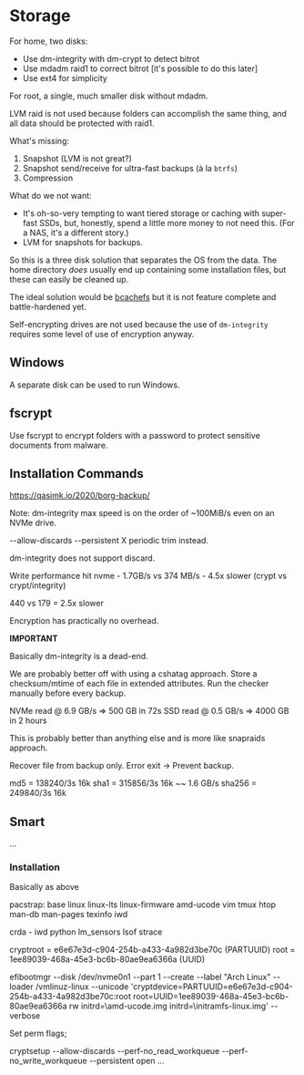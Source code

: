 # Storage

For home, two disks:

* Use dm-integrity with dm-crypt to detect bitrot
* Use mdadm raid1 to correct bitrot [it's possible to do this later]
* Use ext4 for simplicity

For root, a single, much smaller disk without mdadm.

LVM raid is not used because folders can accomplish the same thing, and all data should be protected with raid1.

What's missing:

1. Snapshot (LVM is not great?)
2. Snapshot send/receive for ultra-fast backups (à la `btrfs`)
2. Compression

What do we not want:

* It's oh-so-very tempting to want tiered storage or caching with super-fast SSDs, but, honestly, spend a little more money to not need this. (For a NAS, it's a different story.)
* LVM for snapshots for backups.

So this is a three disk solution that separates the OS from the data. The home directory _does_ usually end up containing some installation files, but these can easily be cleaned up.

The ideal solution would be [bcachefs](https://bcachefs.org/) but it is not feature complete and battle-hardened yet.

Self-encrypting drives are not used because the use of `dm-integrity` requires some level of use of encryption anyway.

## Windows

A separate disk can be used to run Windows.

## fscrypt

Use fscrypt to encrypt folders with a password to protect sensitive documents from malware.

## Installation Commands

https://qasimk.io/2020/borg-backup/

Note: dm-integrity max speed is on the order of ~100MiB/s even on an NVMe drive.


--allow-discards --persistent X
periodic trim instead.

dm-integrity does not support discard.


Write performance hit nvme - 1.7GB/s vs 374 MB/s - 4.5x slower
(crypt vs crypt/integrity)


440 vs 179 = 2.5x slower

Encryption has practically no overhead.


**IMPORTANT**

Basically dm-integrity is a dead-end.

We are probably better off with using a cshatag approach.
Store a checksum/mtime of each file in extended attributes.
Run the checker manually before every backup.

NVMe read @ 6.9 GB/s => 500 GB in 72s
SSD read @ 0.5 GB/s => 4000 GB in 2 hours

This is probably better than anything else and is more like snapraids approach.

Recover file from backup only. Error exit -> Prevent backup.

md5 = 138240/3s 16k
sha1 = 315856/3s 16k ~~ 1.6 GB/s
sha256 = 249840/3s 16k

## Smart

...

### Installation

Basically as above

pacstrap: base linux linux-lts linux-firmware amd-ucode vim tmux htop man-db man-pages texinfo iwd

crda - iwd
python
lm_sensors
lsof
strace



cryptroot = e6e67e3d-c904-254b-a433-4a982d3be70c (PARTUUID)
root = 1ee89039-468a-45e3-bc6b-80ae9ea6366a (UUID)

efibootmgr --disk /dev/nvme0n1 --part 1 --create --label "Arch Linux" --loader /vmlinuz-linux --unicode 'cryptdevice=PARTUUID=e6e67e3d-c904-254b-a433-4a982d3be70c:root root=UUID=1ee89039-468a-45e3-bc6b-80ae9ea6366a rw initrd=\amd-ucode.img initrd=\initramfs-linux.img' --verbose


Set perm flags;

cryptsetup --allow-discards --perf-no_read_workqueue --perf-no_write_workqueue --persistent open ...
